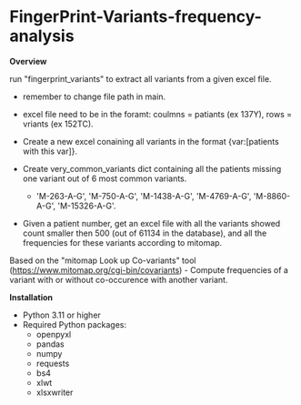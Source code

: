 # FingerPrint-Variants-frequency-analysis
**Overview**


run "fingerprint_variants" to extract all variants from a given excel file.
* remember to change file path in main.
* excel file need to be in the foramt: coulmns = patiants (ex 137Y), rows = vriants (ex 152TC).


* Create a new excel conaining all variants in the format {var:[patients with this var]}.
* Create very_common_variants dict containing all the patients missing one variant out of 6 most common variants.
	*  'M-263-A-G', 'M-750-A-G', 'M-1438-A-G', 'M-4769-A-G', 'M-8860-A-G', 'M-15326-A-G'.
* Given a patient number, get an excel file with all the variants showed count smaller then 500 (out of 61134 in the database), and all the frequencies for these variants according to mitomap.

Based on the "mitomap Look up Co-variants" tool (https://www.mitomap.org/cgi-bin/covariants) - Compute frequencies of a variant with or without co-occurence with another variant.


**Installation**
* Python 3.11 or higher
* Required Python packages:
 	* openpyxl
  	* pandas
  	* numpy
  	* requests
    * bs4
  	* xlwt
  	* xlsxwriter
  
  
